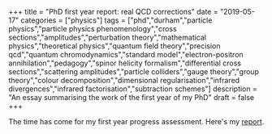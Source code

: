 +++
title = "PhD first year report: real QCD corrections"
date = "2019-05-17"
categories = ["physics"]
tags = ["phd","durham","particle physics","particle physics phenomenology","cross sections","amplitudes","perturbation theory","mathematical physics","theoretical physics","quantum field theory","precision qcd","quantum chromodynamics","standard model","electron-positron annihilation","pedagogy","spinor helicity formalism","differential cross sections","scattering amplitudes","particle colliders","gauge theory","group theory","colour decomposition","dimensional regularisation","infrared divergences","infrared factorisation","subtraction schemes"]
description = "An essay summarising the work of the first year of my PhD"
draft = false
+++

The time has come for my first year progress assessment. Here's my [report](https://eidoom.gitlab.io/phd-first-year-report/progress-report-first-year-phd.pdf).
